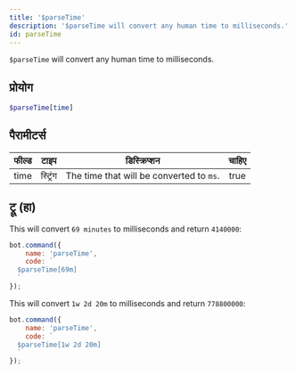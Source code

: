 ```yaml
---
title: '$parseTime'
description: '$parseTime will convert any human time to milliseconds.'
id: parseTime
---
```


`$parseTime` will convert any human time to milliseconds.

## प्रोयोग

```php
$parseTime[time]
```

## पैरामीटर्स

| फील्ड | टाइप     | डिस्क्रिप्शन                             | चाहिए |
| ----- | -------- | ---------------------------------------- |:-----:|
| time  | स्ट्रिंग | The time that will be converted to `ms`. | true  |

## ट्रू (हा)

This will convert `69 minutes` to milliseconds and return `4140000`:

```javascript
bot.command({
    name: 'parseTime',
    code: `
  $parseTime[69m]
  `
});
```

This will convert `1w 2d 20m` to milliseconds and return `778800000`:

```javascript
bot.command({
    name: 'parseTime',
    code: `
  $parseTime[1w 2d 20m]
  `
});
```
